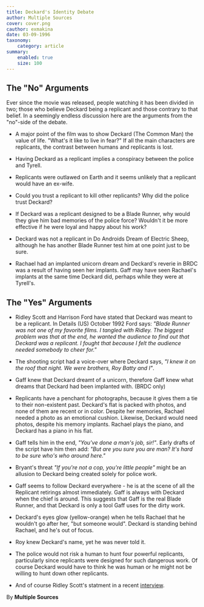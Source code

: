 ```yaml
---
title: Deckard's Identity Debate
author: Multiple Sources
cover: cover.png
cauthor: exmakina
date: 03-09-1996
taxonomy:
	category: article
summary:
	enabled: true
	size: 100
---
```


## The "No" Arguments

Ever since the movie was released, people watching it has been divided in two; those who believe Deckard being a replicant and those contrary to that belief. In a seemingly endless discussion here are the arguments from the "no"-side of the debate.

* A major point of the film was to show Deckard (The Common Man) the value of life. "What's it like to live in fear?" If all the main characters are replicants, the contrast between humans and replicants is lost.

* Having Deckard as a replicant implies a conspiracy between the police and Tyrell.

* Replicants were outlawed on Earth and it seems unlikely that a replicant would have an ex-wife.

* Could you trust a replicant to kill other replicants? Why did the police trust Deckard?

* If Deckard was a replicant designed to be a Blade Runner, why would they give him bad memories of the police force? Wouldn't it be more effective if he were loyal and happy about his work?

* Deckard was not a replicant in Do Androids Dream of Electric Sheep, although he has another Blade Runner test him at one point just to be sure.

* Rachael had an implanted unicorn dream and Deckard's reverie in BRDC was a result of having seen her implants. Gaff may have seen Rachael's implants at the same time Deckard did, perhaps while they were at Tyrell's.

## The "Yes" Arguments

* Ridley Scott and Harrison Ford have stated that Deckard was meant to be a replicant. In Details (US) October 1992 Ford says: *"Blade Runner was not one of my favorite films. I tangled with Ridley. The biggest problem was that at the end, he wanted the audience to find out that Deckard was a replicant. I fought that because I felt the audience needed somebody to cheer for."*

* The shooting script had a voice-over where Deckard says, *"I knew it on the roof that night. We were brothers, Roy Batty and I"*.

* Gaff knew that Deckard dreamt of a unicorn, therefore Gaff knew what dreams that Deckard had been implanted with. (BRDC only)

* Replicants have a penchant for photographs, because it gives them a tie to their non-existent past. Deckard's flat is packed with photos, and none of them are recent or in color. Despite her memories, Rachael needed a photo as an emotional cushion. Likewise, Deckard would need photos, despite his memory implants. Rachael plays the piano, and Deckard has a piano in his flat.

* Gaff tells him in the end, *"You've done a man's job, sir!"*. Early drafts of the script have him then add: *"But are you sure you are man? It's hard to be sure who's who around here."*

* Bryant's threat *"If you're not a cop, you're little people"* might be an allusion to Deckard being created solely for police work.

* Gaff seems to follow Deckard everywhere - he is at the scene of all the Replicant retirings almost immediately. Gaff is always with Deckard when the chief is around. This suggests that Gaff is the real Blade Runner, and that Deckard is only a tool Gaff uses for the dirty work.

* Deckard's eyes glow (yellow-orange) when he tells Rachael that he wouldn't go after her, "but someone would". Deckard is standing behind Rachael, and he's out of focus.

* Roy knew Deckard's name, yet he was never told it.

* The police would not risk a human to hunt four powerful replicants, particularly since replicants were designed for such dangerous work. Of course Deckard would have to think he was human or he might not be willing to hunt down other replicants.

* And of course Ridley Scott's statment in a recent [interview](http://news.bbc.co.uk/2/hi/entertainment/825641.stm).

By **Multiple Sources**
